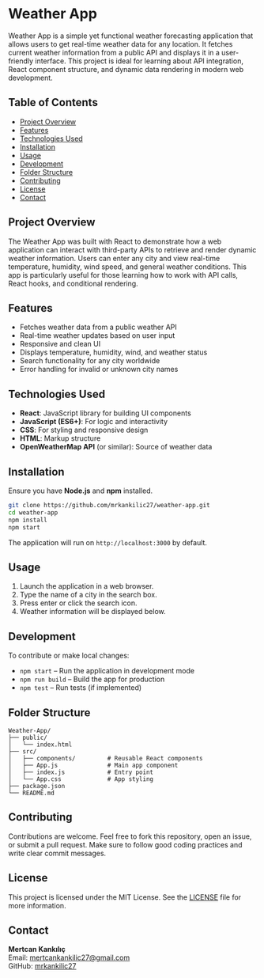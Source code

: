 # Weather App

Weather App is a simple yet functional weather forecasting application that allows users to get real-time weather data for any location. It fetches current weather information from a public API and displays it in a user-friendly interface. This project is ideal for learning about API integration, React component structure, and dynamic data rendering in modern web development.

## Table of Contents

- [Project Overview](#project-overview)
- [Features](#features)
- [Technologies Used](#technologies-used)
- [Installation](#installation)
- [Usage](#usage)
- [Development](#development)
- [Folder Structure](#folder-structure)
- [Contributing](#contributing)
- [License](#license)
- [Contact](#contact)

## Project Overview

The Weather App was built with React to demonstrate how a web application can interact with third-party APIs to retrieve and render dynamic weather information. Users can enter any city and view real-time temperature, humidity, wind speed, and general weather conditions. This app is particularly useful for those learning how to work with API calls, React hooks, and conditional rendering.

## Features

- Fetches weather data from a public weather API
- Real-time weather updates based on user input
- Responsive and clean UI
- Displays temperature, humidity, wind, and weather status
- Search functionality for any city worldwide
- Error handling for invalid or unknown city names

## Technologies Used

- **React**: JavaScript library for building UI components
- **JavaScript (ES6+)**: For logic and interactivity
- **CSS**: For styling and responsive design
- **HTML**: Markup structure
- **OpenWeatherMap API** (or similar): Source of weather data

## Installation

Ensure you have **Node.js** and **npm** installed.

```bash
git clone https://github.com/mrkankilic27/weather-app.git
cd weather-app
npm install
npm start
```

The application will run on `http://localhost:3000` by default.

## Usage

1. Launch the application in a web browser.
2. Type the name of a city in the search box.
3. Press enter or click the search icon.
4. Weather information will be displayed below.

## Development

To contribute or make local changes:

- `npm start` – Run the application in development mode
- `npm run build` – Build the app for production
- `npm test` – Run tests (if implemented)

## Folder Structure

```
Weather-App/
├── public/
│   └── index.html
├── src/
│   ├── components/         # Reusable React components
│   ├── App.js              # Main app component
│   ├── index.js            # Entry point
│   └── App.css             # App styling
├── package.json
└── README.md
```

## Contributing

Contributions are welcome. Feel free to fork this repository, open an issue, or submit a pull request. Make sure to follow good coding practices and write clear commit messages.

## License

This project is licensed under the MIT License. See the [LICENSE](LICENSE) file for more information.

## Contact

**Mertcan Kankılıç**  
Email: mertcankankilic27@gmail.com  
GitHub: [mrkankilic27](https://github.com/mrkankilic27)